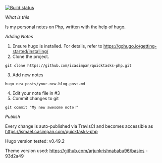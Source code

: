 [![Build status](https://travis-ci.com/icasimpan/quicktasks-php.svg)](https://travis-ci.com/icasimpan/quicktasks-php)

*What is this*

Is my personal notes on Php, written with the help of hugo.

*Adding Notes*
1. Ensure hugo is installed. For details, refer to https://gohugo.io/getting-started/installing/
2. Clone the project.
```
git clone https://github.com/icasimpan/quicktasks-php.git
```
3. Add new notes
```
hugo new posts/your-new-blog-post.md
```
4. Edit your note file in #3
5. Commit changes to git
```
git commit "My new awesome note!"
```


*Publish*

Every change is auto-published via TravisCI and becomes accessible as https://ismael.casimpan.com/quicktasks-php


Hugo version tested: v0.49.2

Theme version used: https://github.com/arjunkrishnababu96/basics - 93d2a49
